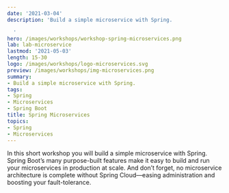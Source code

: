 ```yaml
---
date: '2021-03-04'
description: 'Build a simple microservice with Spring.

  '
hero: /images/workshops/workshop-spring-microservices.png
lab: lab-microservice
lastmod: '2021-05-03'
length: 15-30
logo: /images/workshops/logo-microservices.svg
preview: /images/workshops/img-microservices.png
summary:
- Build a simple microservice with Spring.
tags:
- Spring
- Microservices
- Spring Boot
title: Spring Microservices
topics:
- Spring
- Microservices
---
```


In this short workshop you will build a simple microservice with Spring. Spring Boot’s many purpose-built features make it easy to build and run your microservices in production at scale. And don’t forget, no microservice architecture is complete without Spring Cloud—easing administration and boosting your fault-tolerance.